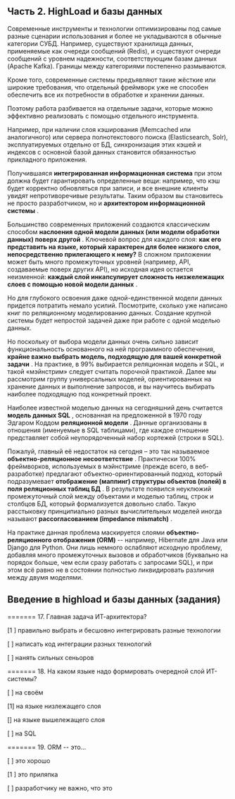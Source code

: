 ## Часть 2. HighLoad и базы данных

Современные инструменты и технологии оптимизированы под самые разные сценарии использования и более не укладываются в обычные категории СУБД. Например, существуют хранилища данных, применяемые как очереди сообщений (Redis), и существуют очереди сообщений с уровнем надежности, соответствующим базам данных (Apache Kafka). Границы между категориями постепенно размываются.

Кроме того, современные системы предъявляют такие жёсткие или широкие требования, что отдельный фреймворк уже не способен обеспечить все их потребности в обработке и хранении данных.

Поэтому работа разбивается на отдельные задачи, которые можно эффективно реализовать с помощью отдельного инструмента.

Например, при наличии слоя кэширования (Memcached или аналогичного) или сервера полнотекстового поиска (Elasticsearch, Solr), эксплуатируемых отдельно от БД, синхронизация этих кэшей и индексов с основной базой данных становится обязанностью прикладного приложения.

Получившаяся **интегрированная информационная система** при этом должна будет гарантировать определенные вещи: например, что кэш будет корректно обновляться при записи, и все внешние клиенты увидят непротиворечивые результаты. Таким образом вы становитесь не просто разработчиком, но и  **архитектором информационной системы** .

Большинство современных приложений создаются классическим способом  **наслоения одной модели данных (или модели обработки данных) поверх другой** . Ключевой вопрос для каждого слоя: **как его представить на языке, который характерен для более низкого слоя, непосредственно прилегающего к нему?** В сложном приложении может быть много промежуточных уровней (например, API, создаваемые поверх других API), но исходная идея остается неизменной:  **каждый слой инкапсулирует сложность низжележащих слоев с помощью новой модели данных** .

Но для глубокого освоения даже одной-единственной модели данных придется потратить немало усилий. Посмотрите, сколько уже написано книг по реляционному моделированию данных. Создание крупной системы будет непростой задачей даже при работе с одной моделью данных.

Но поскольку от выбора модели данных очень сильно зависит функциональность основанного на ней программного обеспечения,  **крайне важно выбрать модель, подходящую для вашей конкретной задачи** . На практике, в 99% выбирается реляционная модель и SQL, и такой «мэйнстрим» следует считать порочной практикой. Далее мы рассмотрим группу универсальных моделей, ориентированных на хранение данных и выполнение запросов, и вы научитесь выбирать наиболее подходящую под конкретный проект.

Наиболее известной моделью данных на сегодняшний день считается  **модель данных SQL** , основанная на предложенной в 1970 году Эдгаром Коддом  **реляционной модели** . Данные организованы в отношения (именуемые в SQL таблицами), где каждое отношение представляет собой неупорядоченный набор кортежей (строки в SQL).

Пожалуй, главный её недостаток на сегодня – это так называемое  **объектно-реляционное несоответствие** . Практически 100% фреймворков, используемых в мэйнстриме (прежде всего, в веб-разработке) предлагают объектно-ориентированный подход, который подразумевает  **отображение (маппинг) структуры объектов (полей) в поля реляционных таблиц БД** . В результате появился неуклюжий промежуточный слой между объектами и моделью таблиц, строк и столбцов БД, который формализуется довольно слабо. Такую расстыковку принципиально разных вычислительных моделей иногда называют  **рассогласованием (impedance mismatch)** .

На практике данная проблема маскируется слоями **объектно-реляционного отображения (ORM)** -- например, Hibernate для Java или Django для Python. Они лишь немного ослабляют исходную проблему, добавляя много промежуточных вызовов и обработчиков (буквально на порядок больше, чем если сразу работать с запросами SQL), и при этом всё равно не в состоянии полностью ликвидировать различия между двумя моделями.


## Введение в highload и базы данных (задания)

======= 17. Главная задача ИТ-архитектора?

[1 ] правильно выбрать и бесшовно интегрировать разные технологии

[ ] написать код интеграции разных технологий

[ ] нанять сильных сеньоров

======= 18. На каком языке надо формировать очередной слой ИТ-системы?

[ ] на своём

[1] на языке низлежащего слоя

[] на языке вышележащего слоя

[ ] на SQL

======= 19. ORM -- это...

[ ] это хорошо

[1 ] это приляпка

[ ] разработчику не важно, что это
